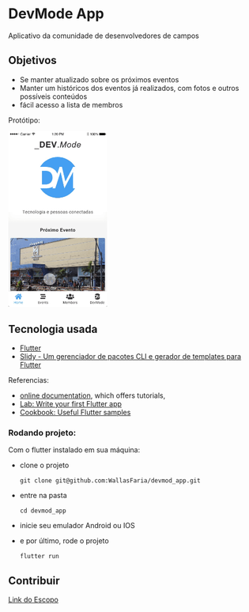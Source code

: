 # DevMode App

Aplicativo da comunidade de desenvolvedores de campos

## Objetivos
- Se manter atualizado sobre os próximos eventos
- Manter um históricos dos eventos já realizados, com fotos e outros possíveis conteúdos
- fácil acesso a lista de membros

Protótipo:

<a href="https://xd.adobe.com/view/e50b573b-318c-45cc-60dd-33567e1eea0a-933a/" target="_blank"><img src="docs/assets/prototipo.gif" width="200em" /></a>

## Tecnologia usada

- [Flutter](https://flutter.dev/docs)
- [Slidy - Um gerenciador de pacotes CLI e gerador de templates para Flutter](https://github.com/Flutterando/slidy)

Referencias:
- [online documentation](https://flutter.dev/docs), which offers tutorials,
- [Lab: Write your first Flutter app](https://flutter.dev/docs/get-started/codelab)
- [Cookbook: Useful Flutter samples](https://flutter.dev/docs/cookbook)

### Rodando projeto:

Com o flutter instalado em sua máquina:

- clone o projeto
  ```
  git clone git@github.com:WallasFaria/devmod_app.git
  ```

- entre na pasta
  ```
  cd devmod_app
  ```

- inicie seu emulador Android ou IOS

- e por último, rode o projeto
  ```
  flutter run
  ```

## Contribuir

[Link do Escopo](docs/escopo.md)

